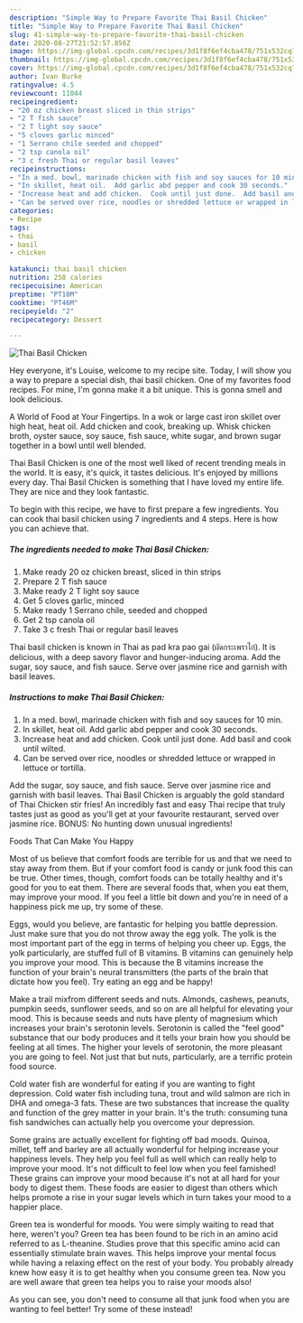 ```yaml
---
description: "Simple Way to Prepare Favorite Thai Basil Chicken"
title: "Simple Way to Prepare Favorite Thai Basil Chicken"
slug: 41-simple-way-to-prepare-favorite-thai-basil-chicken
date: 2020-08-27T21:52:57.856Z
image: https://img-global.cpcdn.com/recipes/3d1f8f6ef4cba478/751x532cq70/thai-basil-chicken-recipe-main-photo.jpg
thumbnail: https://img-global.cpcdn.com/recipes/3d1f8f6ef4cba478/751x532cq70/thai-basil-chicken-recipe-main-photo.jpg
cover: https://img-global.cpcdn.com/recipes/3d1f8f6ef4cba478/751x532cq70/thai-basil-chicken-recipe-main-photo.jpg
author: Ivan Burke
ratingvalue: 4.5
reviewcount: 11044
recipeingredient:
- "20 oz chicken breast sliced in thin strips"
- "2 T fish sauce"
- "2 T light soy sauce"
- "5 cloves garlic minced"
- "1 Serrano chile seeded and chopped"
- "2 tsp canola oil"
- "3 c fresh Thai or regular basil leaves"
recipeinstructions:
- "In a med. bowl, marinade chicken with fish and soy sauces for 10 min."
- "In skillet, heat oil.  Add garlic abd pepper and cook 30 seconds."
- "Increase heat and add chicken.  Cook until just done.  Add basil and cook until wilted."
- "Can be served over rice, noodles or shredded lettuce or wrapped in lettuce or tortilla."
categories:
- Recipe
tags:
- thai
- basil
- chicken

katakunci: thai basil chicken 
nutrition: 258 calories
recipecuisine: American
preptime: "PT10M"
cooktime: "PT46M"
recipeyield: "2"
recipecategory: Dessert

---
```



![Thai Basil Chicken](https://img-global.cpcdn.com/recipes/3d1f8f6ef4cba478/751x532cq70/thai-basil-chicken-recipe-main-photo.jpg)

Hey everyone, it's Louise, welcome to my recipe site. Today, I will show you a way to prepare a special dish, thai basil chicken. One of my favorites food recipes. For mine, I'm gonna make it a bit unique. This is gonna smell and look delicious.

A World of Food at Your Fingertips. In a wok or large cast iron skillet over high heat, heat oil. Add chicken and cook, breaking up. Whisk chicken broth, oyster sauce, soy sauce, fish sauce, white sugar, and brown sugar together in a bowl until well blended.

Thai Basil Chicken is one of the most well liked of recent trending meals in the world. It is easy, it's quick, it tastes delicious. It's enjoyed by millions every day. Thai Basil Chicken is something that I have loved my entire life. They are nice and they look fantastic.


To begin with this recipe, we have to first prepare a few ingredients. You can cook thai basil chicken using 7 ingredients and 4 steps. Here is how you can achieve that.

<!--inarticleads1-->

##### The ingredients needed to make Thai Basil Chicken:

1. Make ready 20 oz chicken breast, sliced in thin strips
1. Prepare 2 T fish sauce
1. Make ready 2 T light soy sauce
1. Get 5 cloves garlic, minced
1. Make ready 1 Serrano chile, seeded and chopped
1. Get 2 tsp canola oil
1. Take 3 c fresh Thai or regular basil leaves


Thai basil chicken is known in Thai as pad kra pao gai (ผัดกระเพราไก่). It is delicious, with a deep savory flavor and hunger-inducing aroma. Add the sugar, soy sauce, and fish sauce. Serve over jasmine rice and garnish with basil leaves. 

<!--inarticleads2-->

##### Instructions to make Thai Basil Chicken:

1. In a med. bowl, marinade chicken with fish and soy sauces for 10 min.
1. In skillet, heat oil.  Add garlic abd pepper and cook 30 seconds.
1. Increase heat and add chicken.  Cook until just done.  Add basil and cook until wilted.
1. Can be served over rice, noodles or shredded lettuce or wrapped in lettuce or tortilla.


Add the sugar, soy sauce, and fish sauce. Serve over jasmine rice and garnish with basil leaves. Thai Basil Chicken is arguably the gold standard of Thai Chicken stir fries! An incredibly fast and easy Thai recipe that truly tastes just as good as you&#39;ll get at your favourite restaurant, served over jasmine rice. BONUS: No hunting down unusual ingredients! 

Foods That Can Make You Happy


Most of us believe that comfort foods are terrible for us and that we need to stay away from them. But if your comfort food is candy or junk food this can be true. Other times, though, comfort foods can be totally healthy and it's good for you to eat them. There are several foods that, when you eat them, may improve your mood. If you feel a little bit down and you're in need of a happiness pick me up, try some of these.

Eggs, would you believe, are fantastic for helping you battle depression. Just make sure that you do not throw away the egg yolk. The yolk is the most important part of the egg in terms of helping you cheer up. Eggs, the yolk particularly, are stuffed full of B vitamins. B vitamins can genuinely help you improve your mood. This is because the B vitamins increase the function of your brain's neural transmitters (the parts of the brain that dictate how you feel). Try eating an egg and be happy!

Make a trail mixfrom different seeds and nuts. Almonds, cashews, peanuts, pumpkin seeds, sunflower seeds, and so on are all helpful for elevating your mood. This is because seeds and nuts have plenty of magnesium which increases your brain's serotonin levels. Serotonin is called the "feel good" substance that our body produces and it tells your brain how you should be feeling at all times. The higher your levels of serotonin, the more pleasant you are going to feel. Not just that but nuts, particularly, are a terrific protein food source.

Cold water fish are wonderful for eating if you are wanting to fight depression. Cold water fish including tuna, trout and wild salmon are rich in DHA and omega-3 fats. These are two substances that increase the quality and function of the grey matter in your brain. It's the truth: consuming tuna fish sandwiches can actually help you overcome your depression. 

Some grains are actually excellent for fighting off bad moods. Quinoa, millet, teff and barley are all actually wonderful for helping increase your happiness levels. They help you feel full as well which can really help to improve your mood. It's not difficult to feel low when you feel famished! These grains can improve your mood because it's not at all hard for your body to digest them. These foods are easier to digest than others which helps promote a rise in your sugar levels which in turn takes your mood to a happier place.

Green tea is wonderful for moods. You were simply waiting to read that here, weren't you? Green tea has been found to be rich in an amino acid referred to as L-theanine. Studies prove that this specific amino acid can essentially stimulate brain waves. This helps improve your mental focus while having a relaxing effect on the rest of your body. You probably already knew how easy it is to get healthy when you consume green tea. Now you are well aware that green tea helps you to raise your moods also!

As you can see, you don't need to consume all that junk food when you are wanting to feel better! Try some of these instead!


